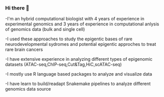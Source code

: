 ### Hi there 👋

-I'm an hybrid computational biologist with 4 years of experience in experimental genomics and 3 years of experience in computational anlysis of genomics data (bulk and single cell)

-I used these approaches to study the epigentic bases of rare neurodevelopmental sydromes and potential epigentic approches to treat rare brain cancers

-I have extensive experience in analyzing different types of epigenomic datasets (ATAC-seq,ChIP-seq,Cut&Tag,HiC,scATAC-seq)

-I mostly use R language based packages to analyze and visualize data

-I have learn to build/readapt Snakemake pipelines to analyze different genomics data source



<!--
**MattiaZaghi/MattiaZaghi** is a ✨ _special_ ✨ repository because its `README.md` (this file) appears on your GitHub profile.

Here are some ideas to get you started:

- 🔭 I’m currently working on ...
- 🌱 I’m currently learning ...
- 👯 I’m looking to collaborate on ...
- 🤔 I’m looking for help with ...
- 💬 Ask me about ...
- 📫 How to reach me: ...
- 😄 Pronouns: ...
- ⚡ Fun fact: ...
-->
